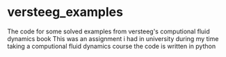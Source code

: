 # versteeg_examples
The code for some solved examples from versteeg's computional fluid dynamics book
This was an assignment i had in university during my time taking a computional fluid dynamics course
the code is written in python
